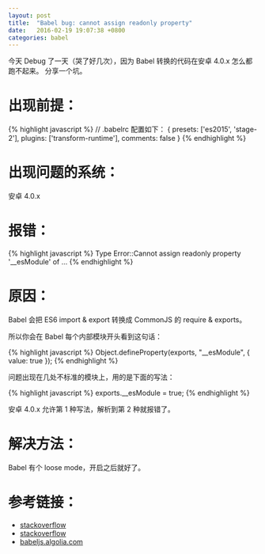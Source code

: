 ```yaml
---
layout: post
title:  "Babel bug: cannot assign readonly property"
date:   2016-02-19 19:07:38 +0800
categories: babel
---
```


今天 Debug 了一天（哭了好几次），因为 Babel 转换的代码在安卓 4.0.x 怎么都跑不起来。
分享一个坑。

# 出现前提：

{% highlight javascript %}
// .babelrc 配置如下：
{
    presets: ['es2015', 'stage-2'],
    plugins: ['transform-runtime'],
    comments: false
}
{% endhighlight %}

# 出现问题的系统：

安卓 4.0.x

# 报错：

{% highlight javascript %}
Type Error::Cannot assign readonly property '__esModule' of ...
{% endhighlight %}

# 原因：

Babel 会把 ES6 import & export 转换成 CommonJS 的 require & exports。

所以你会在 Babel 每个内部模块开头看到这句话：

{% highlight javascript %}
Object.defineProperty(exports, "__esModule", {
  value: true
});
{% endhighlight %}

问题出现在几处不标准的模块上，用的是下面的写法：

{% highlight javascript %}
exports.__esModule = true;
{% endhighlight %}

安卓 4.0.x 允许第 1 种写法，解析到第 2 种就报错了。

# 解决方法：

Babel 有个 loose mode，开启之后就好了。

# 参考链接：

* [stackoverflow](http://stackoverflow.com/questions/27519836/uncaught-typeerror-cannot-assign-to-read-only-property)
* [stackoverflow](http://stackoverflow.com/questions/33087009/reactjs-babeljs-webpack-fails-on-android-4-0-x)
* [babeljs.algolia.com](https://babeljs.algolia.com/docs/advanced/loose/)
